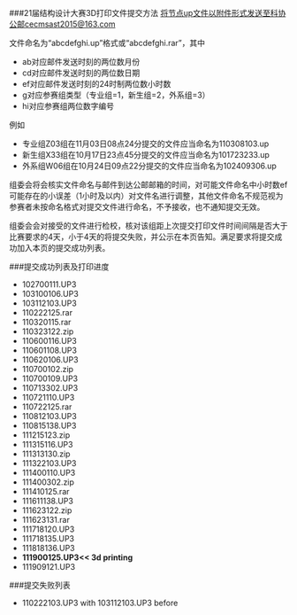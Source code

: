 ###21届结构设计大赛3D打印文件提交方法
将节点up文件以附件形式发送至科协公邮cecmsast2015@163.com

文件命名为“abcdefghi.up”格式或“abcdefghi.rar”，其中
- ab对应邮件发送时刻的两位数月份
- cd对应邮件发送时刻的两位数日期
- ef对应邮件发送时刻的24时制两位数小时数
- g对应参赛组类型（专业组=1，新生组=2，外系组=3）
- hi对应参赛组两位数字编号

例如
- 专业组Z03组在11月03日08点24分提交的文件应当命名为110308103.up
- 新生组X33组在10月17日23点45分提交的文件应当命名为101723233.up
- 外系组W06组在10月24日09点22分提交的文件应当命名为102409306.up

组委会将会核实文件命名与邮件到达公邮邮箱的时间，对可能文件命名中小时数ef可能存在的小误差（1小时及以内）对文件名进行调整，其他文件命名不规范视为参赛者未按命名格式对提交文件进行命名，不予接收，也不通知提交无效。

组委会会对接受的文件进行检校，核对该组距上次提交打印文件时间间隔是否大于比赛要求的4天，小于4天的将提交失败，并公示在本页告知。满足要求将提交成功加入本页的提交成功列表。

###提交成功列表及打印进度
- 102700111.UP3
- 103100106.UP3 
- 103112103.UP3
- 110222125.rar
- 110320115.rar
- 110323122.zip
- 110600116.UP3
- 110601108.UP3
- 110620106.UP3
- 110700102.zip
- 110700109.UP3
- 110713302.UP3
- 110721110.UP3
- 110722125.rar
- 110812103.UP3
- 110815138.UP3
- 111215123.zip
- 111315116.UP3
- 111313130.zip
- 111322103.UP3
- 111400110.UP3
- 111400302.zip
- 111410125.rar
- 111611138.UP3
- 111623122.zip
- 111623131.rar
- 111718120.UP3
- 111718135.UP3
- 111818136.UP3
- **111900125.UP3<< 3d printing**
- 111909121.UP3

###提交失败列表
- 110222103.UP3 with 103112103.UP3 before

